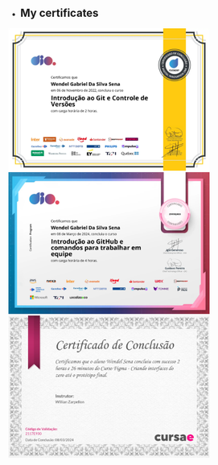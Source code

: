 - ## My certificates
<div>
  <img width="400" src="GitP1Certificado_page-0001.jpg">
  <img width="400" src="GitP2Certificado_page-0001.jpg">
  <img width="400" src="FigmaCertificado_page-0001.jpg">
</div>



